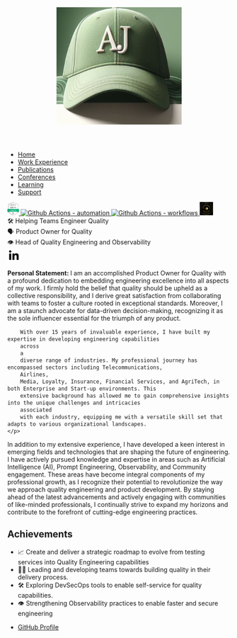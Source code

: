 <!DOCTYPE html>
<html lang="en">

<head>
    <meta charset="UTF-8">
    <meta name="viewport" content="width=device-width, initial-scale=1">
    <title>Alejandro Sanchez-Giraldo</title>
    <link rel="stylesheet" type="text/css" href="/assets/css/style.css">
</head>
<header class="mega-menu">
    <div class="logo">
        <img src="/img/cap.png" alt="Logo">
    </div>
    <div class="burger" style="display: none;">
        <svg height="40px" width="40px" fill="none" stroke="white" stroke-width="2">
            <line x1="0" y1="5" x2="40" y2="5" />
            <line x1="0" y1="20" x2="40" y2="20" />
            <line x1="0" y1="35" x2="40" y2="35" />
        </svg>
    </div>
</header>
<div class="mega-menu-2">
    <nav class="menu-items">
        <ul>
            <li><a href="/">Home</a></li>
            <li><a href="/reference/WORKEXPERIENCE">Work Experience</a></li>
            <li><a href="/reference/PUBLICATIONS">Publications</a></li>
            <li><a href="/reference/CONFERENCES">Conferences</a></li>
            <li><a href="/reference/LEARNING">Learning</a></li>
            <li><a href="/support/SUPPORTLIST">Support</a></li>
        </ul>
    </nav>
</div>
<div class="container">
    <div class="badges">
        <a href="https://www.credly.com/badges/5461b72b-82ec-4fec-b779-35eb078f5ceb/linked_in?t=s0sy54">
            <img src="img/dynaBadge.png" height="30px" alt="Dynatrace Associate" />
        </a>
        <a
            href="https://learn.microsoft.com/en-gb/training/achievements/learn.github.github-actions-automate-tasks.badge?username=AlejandroSG-3988&sharingId=7539A66B782C7D61">
            <img src="https://learn.microsoft.com/en-us/training/achievements/github/github-actions-automate-tasks.svg"
                height="30px" alt="Github Actions - automation">
        </a>
        <a
            href="https://learn.microsoft.com/api/achievements/share/en-gb/AlejandroSG-3988/FZD6SK5X?sharingId=7539A66B782C7D61">
            <img src="https://learn.microsoft.com/en-us/training/achievements/github/github-actions-ci.svg"
                height="30px" alt="Github Actions - workflows">
        </a>
        <a href="https://verify.skilljar.com/c/cvjv4kdfwztp">
            <img src="img/ldGold.png" height="30px" alt="LaunchDarkly Gold">
        </a>
    </div>
</div>
<div class="container tier">
    <div class="column">🛠️ Helping Teams Engineer Quality</div>
    <div class="column">🗣️ Product Owner for Quality</div>
    <div class="column">👁️ Head of Quality Engineering and Observability</div>
</div>
<div class="container">
    <a href="https://www.linkedin.com/in/alejandrosanchezgiraldo">
        <img src="img/linkedin-black.svg" height="30px" alt="linkedin" />
    </a>
</div>
<div class="container">
    <p>
        <strong>Personal Statement: </strong>
        I am an accomplished Product Owner for Quality with a profound dedication to embedding engineering excellence
        into
        all
        aspects of my work. I firmly hold the belief that quality should be upheld as a collective responsibility, and I
        derive
        great satisfaction from collaborating with teams to foster a culture rooted in exceptional standards. Moreover,
        I am
        a
        staunch advocate for data-driven decision-making, recognizing it as the sole influencer essential for the
        triumph of
        any
        product.

        With over 15 years of invaluable experience, I have built my expertise in developing engineering capabilities
        across
        a
        diverse range of industries. My professional journey has encompassed sectors including Telecommunications,
        Airlines,
        Media, Loyalty, Insurance, Financial Services, and AgriTech, in both Enterprise and Start-up environments. This
        extensive background has allowed me to gain comprehensive insights into the unique challenges and intricacies
        associated
        with each industry, equipping me with a versatile skill set that adapts to various organizational landscapes.
    </p>
</div>
<div class="container">
    <p>
        In addition to my extensive experience, I have developed a keen interest in emerging fields and technologies
        that
        are
        shaping the future of engineering. I have actively pursued knowledge and expertise in areas such as Artificial
        Intelligence (AI), Prompt Engineering, Observability, and Community engagement. These areas have become integral
        components of my professional growth, as I recognize their potential to revolutionize the way we approach
        quality
        engineering and product development. By staying ahead of the latest advancements and actively engaging with
        communities
        of like-minded professionals, I continually strive to expand my horizons and contribute to the forefront of
        cutting-edge
        engineering practices.
    </p>
</div>
<div class="container">
    <h2> Achievements </h2>
</div>
<div class="container">
    <ul>
        <li>📈 Create and deliver a strategic roadmap to evolve from testing services into Quality Engineering
            capabilities</li>
        <li>🙋‍♂️ Leading and developing teams towards building quality in their delivery process.</li>
        <li>🛠️ Exploring DevSecOps tools to enable self-service for quality capabilities.</li>
        <li>👁️ Strengthening Observability practices to enable faster and secure engineering</li>
    </ul>
</div>

<footer class="footer">
    <nav class="menu-items">
        <ul>
            <li><a href="https://github.com/ale-sanchez-g">GitHub Profile</a></li>
        </ul>
    </nav>
</footer>
<script src="/assets/js/main.js"></script>
<html>